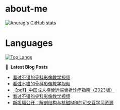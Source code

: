# about-me
[![Anurag's GitHub stats](https://github-readme-stats.vercel.app/api?username=whitewatercn)](https://github.com/anuraghazra/github-readme-stats)

# Languages
[![Top Langs](https://github-readme-stats.vercel.app/api/top-langs/?username=whitewatercn)](https://github.com/anuraghazra/github-readme-stats)

📕 &nbsp;**Latest Blog Posts**
<!-- BLOG-POST-LIST:START -->
- [看过不错的骨科影像教学视频](https://forum.beginner.center/t/topic/432/10)
- [看过不错的骨科影像教学视频](https://forum.beginner.center/t/topic/432/9)
- [【pdf】中国成人桡骨远端骨折诊疗指南（2023版）](https://forum.beginner.center/t/topic/877/1)
- [看过不错的骨科影像教学视频](https://forum.beginner.center/t/topic/432/8)
- [斯坦福公开：解剖结构与核磁MRI的可交互学习资源](https://forum.beginner.center/t/topic/863/1)
<!-- BLOG-POST-LIST:END -->
